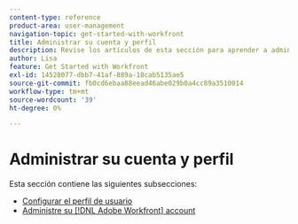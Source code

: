```yaml
---
content-type: reference
product-area: user-management
navigation-topic: get-started-with-workfront
title: Administrar su cuenta y perfil
description: Revise los artículos de esta sección para aprender a administrar su [!DNL Workfront] cuenta y perfil de usuario.
author: Lisa
feature: Get Started with Workfront
exl-id: 14528077-dbb7-41af-889a-18cab5135ae5
source-git-commit: fb0cd6ebaa88eead46abe029b0a4cc89a3510014
workflow-type: tm+mt
source-wordcount: '39'
ht-degree: 0%

---
```


# Administrar su cuenta y perfil

Esta sección contiene las siguientes subsecciones:

* [Configurar el perfil de usuario](../../workfront-basics/manage-your-account-and-profile/configuring-your-user-profile/configure-user-profile.md)
* [Administre su [!DNL Adobe Workfront] account](../../workfront-basics/manage-your-account-and-profile/managing-your-workfront-account/manage-workfront-account.md)
